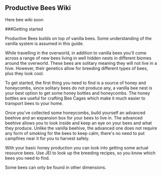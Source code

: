 ## Productive Bees Wiki

Here bee wiki soon

###Getting started

Productive Bees builds on top of vanilla bees. Some understanding of the vanilla system is assumed in this guide.

While travelling in the overworld, in addition to vanilla bees you'll come across a range of new bees living in well hidden nests in different biomes around the overworld. These bees are solitary meaning they will not live in a hive. However, their genetics allow for breeding different types of bees, plus they look cool.

To get started, the first thing you need to find is a source of honey and honeycombs, since solitary bees do not produce any, a vanilla bee nest is your best option to get some honey bottles and honeycombs. The honey bottles are useful for crafting Bee Cages which make it much easier to transport bees to your home.

Once you've collected some honeycombs, build yourself an advanced beehive and an expansion box for your bees to live in.
The advanced beehive allows you to look inside and keep an eye on your bees and what they produce.
Unlike the vanilla beehive, the advanced one does not require any form of smoking for the bees to keep calm, there's no need to put campfires near it for you to harvest safely.

With your basic honey production you can look into getting some actual resource bees. Use JEI to look up the breeding recipes, so you know which bees you need to find.

Some bees can only be found in other dimensions.
